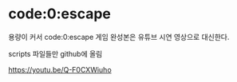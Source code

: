# code:0:escape

용량이 커서 code:0:escape 게임 완성본은 유튜브 시연 영상으로 대신한다. 

scripts 파일들만 github에 올림

<https://youtu.be/Q-F0CXWiuho>

